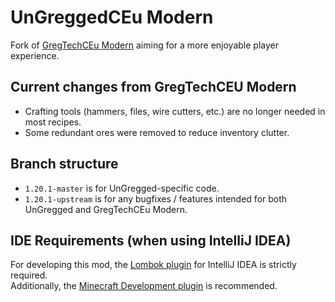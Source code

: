 # UnGreggedCEu Modern

Fork of [GregTechCEu Modern](https://github.com/GregTechCEu/GregTech-Modern) aiming for a more enjoyable player experience.

## Current changes from GregTechCEU Modern

- Crafting tools (hammers, files, wire cutters, etc.) are no longer needed in most recipes.
- Some redundant ores were removed to reduce inventory clutter.

## Branch structure

- `1.20.1-master` is for UnGregged-specific code.
- `1.20.1-upstream` is for any bugfixes / features intended for both UnGregged and GregTechCEu Modern.

## IDE Requirements (when using IntelliJ IDEA)

For developing this mod, the [Lombok plugin](https://plugins.jetbrains.com/plugin/6317-lombok) for IntelliJ IDEA is strictly required.  
Additionally, the [Minecraft Development plugin](https://plugins.jetbrains.com/plugin/8327-minecraft-development) is recommended.